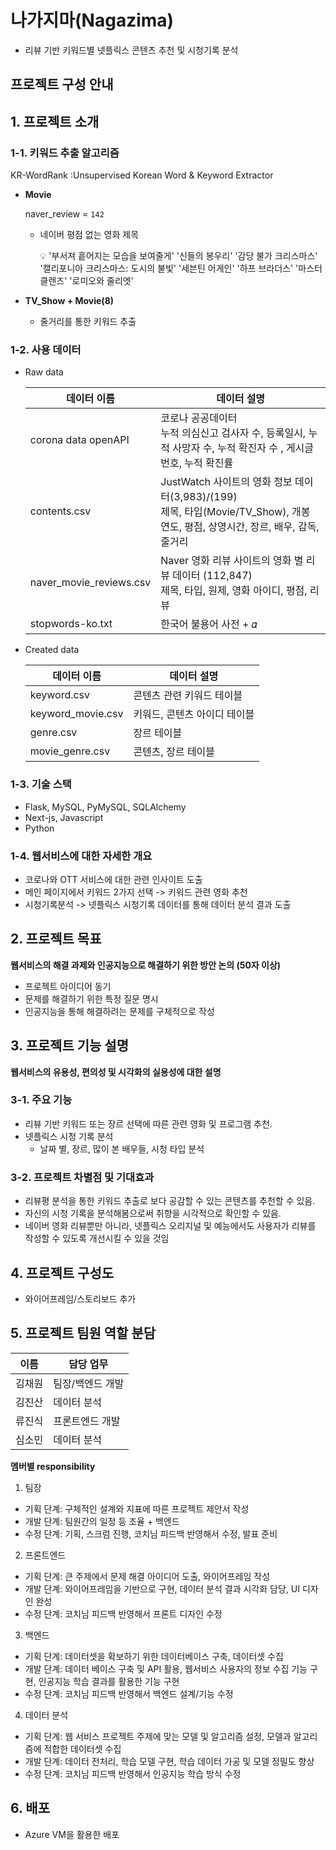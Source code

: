 # 나가지마(Nagazima)

- 리뷰 기반 키워드별 넷플릭스 콘텐츠 추천 및 시청기록 분석


## 프로젝트 구성 안내

## 1. 프로젝트 소개

### 1-1. 키워드 추출 알고리즘

KR-WordRank :Unsupervised Korean Word & Keyword Extractor



- **Movie**

  naver_review = `142`

  - 네이버 평점 없는 영화 제목

    <aside> 💡 '부서져 흩어지는 모습을 보여줄게' '신들의 봉우리' '감당 불가 크리스마스' '캘리포니아 크리스마스: 도시의 불빛' '세븐틴 어게인' '하프 브라더스' '마스터 클렌즈' '로미오와 줄리엣’</aside>

- **TV_Show + Movie(8)**
  - 줄거리를 통한 키워드 추출

### 1-2. 사용 데이터

- Raw data

  | 데이터 이름             | 데이터 설명                                                  |
  | ----------------------- | ------------------------------------------------------------ |
  | corona data openAPI     | 코로나 공공데이터<br />누적 의심신고 검사자 수, 등록일시, 누적 사망자 수, 누적 확진자 수 , 게시글 번호, 누적 확진률 |
  | contents.csv            | JustWatch 사이트의 영화 정보 데이터(3,983)/(199)<br />제목, 타입(Movie/TV_Show), 개봉 연도, 평점, 상영시간, 장르, 배우, 감독, 줄거리 |
  | naver_movie_reviews.csv | Naver 영화 리뷰 사이트의 영화 별 리뷰 데이터 (112,847)<br />제목, 타입, 원제, 영화 아이디, 평점, 리뷰 |
  | stopwords-ko.txt        | 한국어 불용어 사전 + 𝛼                                       |

  

- Created data

  | 데이터 이름       | 데이터 설명                  |
  | ----------------- | ---------------------------- |
  | keyword.csv       | 콘텐츠 관련 키워드 테이블    |
  | keyword_movie.csv | 키워드, 콘텐츠 아이디 테이블 |
  | genre.csv         | 장르 테이블                  |
  | movie_genre.csv   | 콘텐츠, 장르 테이블          |

  

  

### 1-3. 기술 스택

- Flask, MySQL, PyMySQL, SQLAlchemy
- Next-js, Javascript
- Python





### 1-4. 웹서비스에 대한 자세한 개요

- 코로나와 OTT 서비스에 대한 관련 인사이트 도출
- 메인 페이지에서 키워드 2가지 선택 -> 키워드 관련 영화 추천 
- 시청기록분석 -> 넷플릭스 시청기록 데이터를 통해 데이터 분석 결과 도출


## 2. 프로젝트 목표

**웹서비스의 해결 과제와 인공지능으로 해결하기 위한 방안 논의 (50자 이상)**

  - 프로젝트 아이디어 동기
  - 문제를 해결하기 위한 특정 질문 명시
  - 인공지능을 통해 해결하려는 문제를 구체적으로 작성

## 3. 프로젝트 기능 설명

**웹서비스의 유용성, 편의성 및 시각화의 실용성에 대한 설명**

### 3-1. 주요 기능

- 리뷰 기반 키워드 또는 장르 선택에 따른 관련 영화 및 프로그램 추천.
- 넷플릭스 시청 기록 분석
  - 날짜 별, 장르, 많이 본 배우들, 시청 타입 분석

### 3-2. 프로젝트 차별점 및 기대효과

- 리뷰평 분석을 통한 키워드 추출로 보다 공감할 수 있는 콘텐츠를 추천할 수 있음.
- 자신의 시청 기록을 분석해봄으로써 취향을 시각적으로 확인할 수 있음.
- 네이버 영화 리뷰뿐만 아니라, 넷플릭스 오리지널 및 예능에서도 사용자가 리뷰를 작성할 수 있도록 개선시킬 수 있을 것임

## 4. 프로젝트 구성도

  - 와이어프레임/스토리보드 추가

## 5. 프로젝트 팀원 역할 분담

| 이름   | 담당 업무        |
| ------ | ---------------- |
| 김채원 | 팀장/백엔드 개발 |
| 김진산 | 데이터 분석      |
| 류진식 | 프론트엔드 개발  |
| 심소민 | 데이터 분석      |

**멤버별 responsibility**

1. 팀장

- 기획 단계: 구체적인 설계와 지표에 따른 프로젝트 제안서 작성
- 개발 단계: 팀원간의 일정 등 조율 + 백엔드
- 수정 단계: 기획, 스크럼 진행, 코치님 피드백 반영해서 수정, 발표 준비

2. 프론트엔드

- 기획 단계: 큰 주제에서 문제 해결 아이디어 도출, 와이어프레임 작성
- 개발 단계: 와이어프레임을 기반으로 구현, 데이터 분석 결과 시각화 담당, UI 디자인 완성
- 수정 단계: 코치님 피드백 반영해서 프론트 디자인 수정

3. 백엔드

- 기획 단계: 데이터셋을 확보하기 위한 데이터베이스 구축, 데이터셋 수집
- 개발 단계: 데이터 베이스 구축 및 API 활용, 웹서비스 사용자의 정보 수집 기능 구현, 인공지능 학습 결과를 활용한 기능 구현
- 수정 단계: 코치님 피드백 반영해서 백엔드 설계/기능 수정

4. 데이터 분석

- 기획 단계: 웹 서비스 프로젝트 주제에 맞는 모델 및 알고리즘 설정, 모델과 알고리즘에 적합한 데이터셋 수집
- 개발 단계: 데이터 전처리, 학습 모델 구현, 학습 데이터 가공 및 모델 정밀도 향상
- 수정 단계: 코치님 피드백 반영해서 인공지능 학습 방식 수정

## 6. 배포

 - Azure VM을 활용한 배포
 
